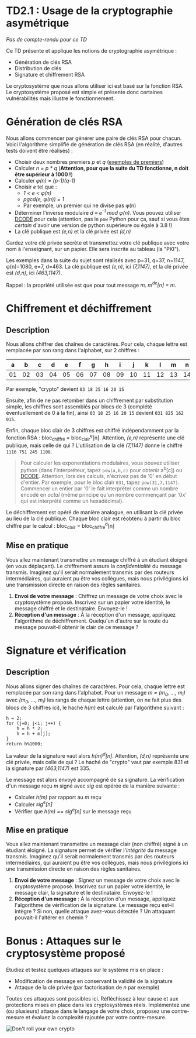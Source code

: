TD2.1 : Usage de la cryptographie asymétrique
=============================================

_Pas de compte-rendu pour ce TD_

Ce TD présente et applique les notions de cryptographie asymétrique :

* Génération de clés RSA
* Distribution de clés
* Signature et chiffrement RSA

Le cryptosystème que nous allons utiliser ici est basé sur la fonction RSA. Le cryptosystème proposé est simple et présente donc certaines vulnérabilités mais illustre le fonctionnement.


Génération de clés RSA
======================

Nous allons commencer par générer une paire de clés RSA pour chacun. Voici l'algorithme simplifié de génération de clés RSA (en réalité, d'autres tests doivent être réalisés) :

* Choisir deux nombres premiers _p_ et _q_ ([exemples de premiers](https://fr.wikipedia.org/wiki/Liste_de_nombres_premiers))
* Calculer _n = p * q_ (__Attention, pour que la suite du TD fonctionne, n doit être supérieur à 1000 !__)
* Calculer _&phi;(n) = (p-1)(q-1)_
* Choisir _e_ tel que :
	* _1 < e < &phi;(n)_
	* _pgcd(e, &phi;(n)) = 1_
	* Par exemple, un premier qui ne divise pas &phi;(n)
* Déterminer l'inverse modulaire _d &equiv; e<sup>-1</sup> mod &phi;(n)_. Vous pouvez utiliser [DCODE](https://www.dcode.fr/inverse-modulaire) pour cela (attention, pas le `pow` Python pour ça, sauf si vous êtes *certain* d'avoir une version de python supérieure ou égale à 3.8 !) <!-- Vous pouvez utiliser [Wolfram Alpha](http://www.wolframalpha.com), avec une requête de la forme `7 ^ -1 mod 1147` (attention, pas le `pow` Python pour ça !) -->
* La clé publique est _(e,n)_ et la clé privée est _(d,n)_

Gardez votre clé privée secrète et transmettez votre clé publique avec votre nom à l'enseignant, sur un papier. Elle sera inscrite au tableau (la "PKI").

Les exemples dans la suite du sujet sont réalisés avec p=31, q=37, n=1147, &phi;(n)=1080, e=7, d=463. La clé publique est _(e,n)_, ici _(7,1147)_, et la clé privée est _(d,n)_, ici _(463,1147)_.

<!-- Code Python pour calculer _a<sup>-1</sup> mod b_ : `modinv(a,b)` disponible [ici](modinv.py) -->

Rappel : la propriété utilisée est que pour tout message _m, m<sup>de</sup>[n] = m_.

Chiffrement et déchiffrement
============================

Description
-----------

Nous allons chiffrer des chaînes de caractères. Pour cela, chaque lettre est remplacée par son rang dans l'alphabet, sur 2 chiffres :

|a|b|c|d|e|f|g|h|i|j|k|l|m|n|o|p|q|r|s|t|u|v|w|x|y|z|_|
|:---:|:---:|:---:|:---:|:---:|:---:|:---:|:---:|:---:|:---:|:---:|:---:|:---:|:---:|:---:|:---:|:---:|:---:|:---:|:---:|:---:|:---:|:---:|:---:|:---:|:---:|:---:|
|01|02|03|04|05|06|07|08|09|10|11|12|13|14|15|16|17|18|19|20|21|22|23|24|25|26|27|

Par exemple, "crypto" devient `03 18 25 16 20 15`

Ensuite, afin de ne pas retomber dans un chiffrement par substitution simple, les chiffres sont assemblés par blocs de 3 (complété éventuellement de 0 à la fin), ainsi `03 18 25 16 20 15` devient `031 825 162 015`.

Enfin, chaque bloc clair de 3 chiffres est chiffré indépendamment par la fonction RSA : bloc<sub>chiffré</sub> = bloc<sub>clair</sub><sup>e</sup>[n]. Attention, _(e,n)_ représente une clé publique, mais celle de qui ? L'utilisation de la clé _(7,1147)_ donne le chiffré `1116 751 245 1108`.

> Pour calculer les exponentiations modulaires, vous pouvez utiliser python (dans l'interpréteur, tapez `pow(a,b,c)` pour obtenir a<sup>b</sup>[c]) ou [DCODE](https://www.dcode.fr/exponentiation-modulaire)<!--[Wolfram Alpha](http://www.wolframalpha.com)-->. Attention, lors des calculs, n'écrivez pas de '0' en début d'entier. Par exemple, pour le bloc clair `031`, tapez `pow(31,7,1147)`. Commencer un entier par '0' le fait interpréter comme un nombre encodé en _octal_ (même principe qu'un nombre commençant par '0x' qui est interprété comme un hexadécimal).


Le déchiffrement est opéré de manière analogue, en utilisant la clé privée au lieu de la clé publique. Chaque bloc clair est réobtenu à partir du bloc chiffré par le calcul : bloc<sub>clair</sub> = bloc<sub>chiffré</sub><sup>d</sup>[n]

Mise en pratique
----------------

Vous allez maintenant transmettre un message chiffré à un étudiant éloigné (en vous déplaçant). Le chiffrement assure la _confidentialité_ du message transmis. Imaginez qu'il serait normalement transmis par des routeurs intermédiaires, qui auraient pu être vos collègues, mais nous privilégions ici une transmission directe en raison des règles sanitaires.

1. **Envoi de votre message** : Chiffrez un message de votre choix avec le cryptosystème proposé. Inscrivez sur un papier votre identité, le message chiffré et le destinataire. Envoyez-le !
2. **Réception d'un message** : À la réception d'un message, appliquez l'algorithme de déchiffrement. Quelqu'un d'autre sur la route du message pouvait-il obtenir le clair de ce message ?

<!-- 2. **Routage des autres messages** : Que fait un routeur ? Il lit un message, l'analyse, décide où l'envoyer puis le reproduit. De manière analogue, vous allez pour chaque saut retransmettre le message entrant mais vous pouvez le lire avant de le retransmettre. Pouvez-vous en déduire des informations ? -->

Signature et vérification
=========================

Description
-----------

Nous allons signer des chaînes de caractères. Pour cela, chaque lettre est remplacée par son rang dans l'alphabet. Pour un message _m = (m<sub>0</sub>, ..., m<sub>i</sub>)_ avec _(m<sub>0</sub>, ..., m<sub>i</sub>)_ les rangs de chaque lettre (attention, on ne fait plus des blocs de 3 chiffres ici), le haché _h(m)_ est calculé par l'algorithme suivant :

	h = 2;
	for (j=0; j<i; j++) {
		h = h * 2;
		h = h + m[j];
	}
	return h%1000;

La valeur de la signature vaut alors _h(m)<sup>d</sup>[n]_. Attention, _(d,n)_ représente une clé privée, mais celle de qui ? Le haché de "crypto" vaut par exemple 831 et la signature par _(463,1147)_ est 335.

Le message est alors envoyé accompagné de sa signature. La vérification d'un message reçu _m_ signé avec _sig_ est opérée de la manière suivante :

* Calculer _h(m)_ par rapport au _m_ reçu
* Calculer _sig<sup>e</sup>[n]_
* Vérifier que _h(m) == sig<sup>e</sup>[n]_ sur le message reçu


Mise en pratique
----------------

Vous allez maintenant transmettre un message clair (non chiffré) signé à un étudiant éloigné. La signature permet de vérifier l'_intégrité_ du message transmis. Imaginez qu'il serait normalement transmis par des routeurs intermédiaires, qui auraient pu être vos collègues, mais nous privilégions ici une transmission directe en raison des règles sanitaires.

1. **Envoi de votre message** : Signez un message de votre choix avec le cryptosystème proposé. Inscrivez sur un papier votre identité, le message clair, la signature et le destinataire. Envoyez-le !
2. **Réception d'un message** : À la réception d'un message, appliquez l'algorithme de vérification de la signature. Le message reçu est-il intègre ? Si non, quelle attaque avez-vous détectée ? Un attaquant pouvait-il l'altérer en chemin ?

<!-- 2. **Routage des autres messages** : Utilisez le même protocole multi-saut que précédemment. Pour chaque saut, recopiez le message entrant sur un autre papier puis retransmettez ce second papier. -->


Bonus : Attaques sur le cryptosystème proposé
=====================================

Étudiez et testez quelques attaques sur le système mis en place :

* Modification de message en conservant la validité de la signature
* Attaque de la clé privée (par factorisation de _n_ par exemple)


Toutes ces attaques sont possibles ici. Réfléchissez à leur cause et aux protections mises en place dans les cryptosystèmes réels. Implémentez une (ou plusieurs) attaque dans le langage de votre choix, proposez une contre-mesure et évaluez la complexité rajoutée par votre contre-mesure.

![Don't roll your own crypto](https://image.slidesharecdn.com/signal-publickeycrypto-181018000453/95/signal-practical-cryptography-40-638.jpg?cb=1539821143)
